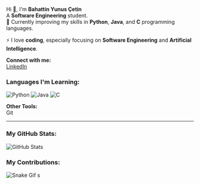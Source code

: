 Hi 👋, I'm **Bahattin Yunus Çetin**  
A **Software Engineering** student.  
🌱 Currently improving my skills in **Python**, **Java**, and **C** programming languages.

⚡ I love **coding**, especially focusing on **Software Engineering** and **Artificial Intelligence**.

**Connect with me:**  
[LinkedIn](https://www.linkedin.com/in/bahattinyunus/)

### Languages I'm Learning:
![Python](https://img.shields.io/badge/-Python-3776AB?style=flat&logo=python&logoColor=white)
![Java](https://img.shields.io/badge/-Java-007396?style=flat&logo=java&logoColor=white)
![C](https://img.shields.io/badge/-C-00599C?style=flat&logo=c&logoColor=white)

**Other Tools:**  
Git

---

### My GitHub Stats:
![GitHub Stats](https://github-readme-stats.vercel.app/api?username=bahattinyunus&show_icons=true&hide_title=true&hide=prs&count_private=true)

### My Contributions:
![Snake Gif](https://github.com/bahattinyunus/bahattinyunus/blob/main/assets/github-contribution-grid-snake.svg)
s
 
